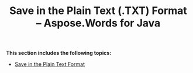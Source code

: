 ﻿---
title: Save in the Plain Text (.TXT) Format – Aspose.Words for Java
articleTitle: Save in the Plain Text (.TXT) Format
linktitle: Save in the Plain Text (.TXT) Format
description: "Work with various features supported when saving to Plain Text – TXT format."
type: docs
weight: 140
url: /java/save-in-the-plain-text-txt-format/
---

**This section includes the following topics:** 

- [Save in the Plain Text Format](/words/java/save-in-the-plain-text-format/)
